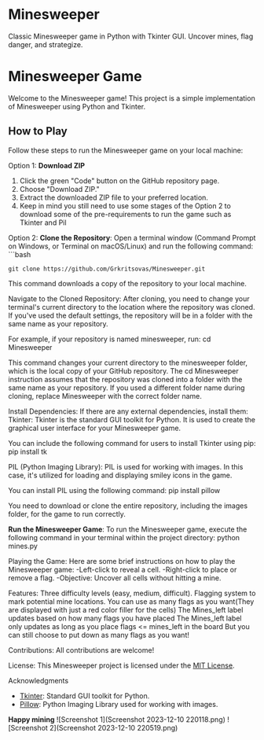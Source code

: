 # Minesweeper
Classic Minesweeper game in Python with Tkinter GUI. Uncover mines, flag danger, and strategize.

# Minesweeper Game

Welcome to the Minesweeper game! This project is a simple implementation of Minesweeper using Python and Tkinter.

## How to Play

Follow these steps to run the Minesweeper game on your local machine:

Option 1: **Download ZIP**

1. Click the green "Code" button on the GitHub repository page.
2. Choose "Download ZIP."
3. Extract the downloaded ZIP file to your preferred location.
4. Keep in mind you still need to use some stages of the Option 2 to download some of the pre-requirements to run the game such as Tkinter and Pil

Option 2: **Clone the Repository**:
Open a terminal window (Command Prompt on Windows, or Terminal on macOS/Linux) and run the following command:
    ```bash
    
    git clone https://github.com/Grkritsovas/Minesweeper.git

This command downloads a copy of the repository to your local machine.

Navigate to the Cloned Repository:
After cloning, you need to change your terminal's current directory to the location where the repository was cloned. If you've used the default settings, the repository will be in a folder with the same name as your repository.

For example, if your repository is named minesweeper, run:   cd Minesweeper

This command changes your current directory to the minesweeper folder, which is the local copy of your GitHub repository.
The cd Minesweeper instruction assumes that the repository was cloned into a folder with the same name as your repository. If you used a different folder name during cloning, replace Minesweeper with the correct folder name.

Install Dependencies:
If there are any external dependencies, install them:
Tkinter:
Tkinter is the standard GUI toolkit for Python. It is used to create the graphical user interface for your Minesweeper game.

You can include the following command for users to install Tkinter using pip:  pip install tk

PIL (Python Imaging Library):
PIL is used for working with images. In this case, it's utilized for loading and displaying smiley icons in the game.

You can install PIL using the following command:  pip install pillow

You need to download or clone the entire repository, including the images folder, for the game to run correctly.

**Run the Minesweeper Game**:
To run the Minesweeper game, execute the following command in your terminal within the project directory:
    python mines.py

Playing the Game:
Here are some brief instructions on how to play the Minesweeper game:
-Left-click to reveal a cell.
-Right-click to place or remove a flag.
-Objective: Uncover all cells without hitting a mine.


Features:
Three difficulty levels (easy, medium, difficult).
Flagging system to mark potential mine locations.
You can use as many flags as you want(They are displayed with just a red color filler for the cells)
The Mines_left label updates based on how many flags you have placed
The Mines_left label only updates as long as you place flags <= mines_left in the board
But you can still choose to put down as many flags as you want!

Contributions:
All contributions are welcome!

License:
This Minesweeper project is licensed under the [MIT License](LICENSE).

Acknowledgments

- [Tkinter](https://docs.python.org/3/library/tkinter.html): Standard GUI toolkit for Python.
- [Pillow](https://pillow.readthedocs.io/): Python Imaging Library used for working with images.

**Happy mining**
![Screenshot 1](Screenshot 2023-12-10 220118.png)
![Screenshot 2](Screenshot 2023-12-10 220519.png)
